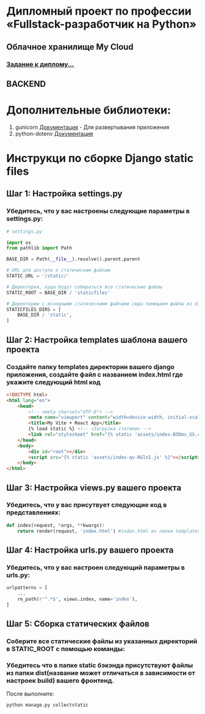# Дипломный проект по профессии «Fullstack-разработчик на Python»
## Облачное хранилище My Cloud
### [Задание к диплому...](https://github.com/netology-code/fpy-diplom/blob/main/README.md)
## BACKEND
# Дополнительные библиотеки:
1. gunicorn [Документация](https://gunicorn.org/) - Для развертывания приложения
2. python-dotenv [Документация](https://pypi.org/project/python-dotenv/)
# Инструкци по сборке Django static files
## Шаг 1: Настройка settings.py
### Убедитесь, что у вас настроены следующие параметры в settings.py:
```python
# settings.py

import os
from pathlib import Path

BASE_DIR = Path(__file__).resolve().parent.parent

# URL для доступа к статическим файлам
STATIC_URL = '/static/'

# Директория, куда будут собираться все статические файлы
STATIC_ROOT = BASE_DIR / 'staticfiles'

# Директории с исходными статическими файлами сюда помещаем файлы из dist фронтенда
STATICFILES_DIRS = [
    BASE_DIR / 'static',
]
```
## Шаг 2: Настройка templates шаблона вашего проекта
### Создайте папку templates директории вашего django приложения, создайте файл с названием index.html где укажите следующий html код
```html
<!DOCTYPE html>
<html lang="en">
    <head>
        <!-- <meta charset="UTF-8"> -->
        <meta name="viewport" content="width=device-width, initial-scale=1.0">
        <title>My Vite + React App</title>
        {% load static %} <!-- <Загрузка статики> -->
        <link rel="stylesheet" href="{% static 'assets/index-B5Dms_GS.css' %}"> <!-- <Название css файла в папке static> -->
    </head>
    <body>
        <div id="root"></div>
        <script src="{% static 'assets/index-qv-RGlnI.js' %}"></script> <!-- <Название js файла в папке static> -->
    </body>
</html>
```
## Шаг 3: Настройка views.py вашего проекта
### Убедитесь, что у вас присутвует следующие код в представлениях:
```python
def index(request, *args, **kwargs):
    return render(request, 'index.html') #index.html из папки templates
```
## Шаг 4: Настройка urls.py вашего проекта
### Убедитесь, что у вас настроен следующий параметры в urls.py:
```python
urlpatterns = [
    ...
    re_path(r'^.*$', views.index, name='index'),
]
```
## Шаг 5: Сборка статических файлов
### Соберите все статические файлы из указанных директорий в STATIC_ROOT с помощью команды:
### Убедитесь что в папке static бэкэнда присутствуют файлы из папки dist(название может отличаться в зависимости от настроек build) вашего фронтенд.
После выполните:
```
python manage.py collectstatic
```
